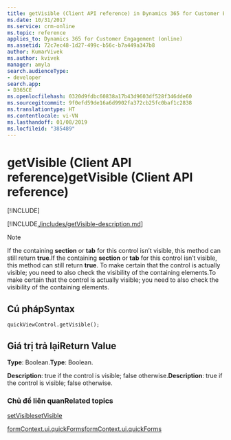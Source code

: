 ```yaml
---
title: getVisible (Client API reference) in Dynamics 365 for Customer Engagement| MicrosoftDocs
ms.date: 10/31/2017
ms.service: crm-online
ms.topic: reference
applies_to: Dynamics 365 for Customer Engagement (online)
ms.assetid: 72c7ec48-1d27-499c-b56c-b7a449a347b8
author: KumarVivek
ms.author: kvivek
manager: amyla
search.audienceType:
- developer
search.app:
- D365CE
ms.openlocfilehash: 0320d9fdbc60838a17b43d9603df528f346dde60
ms.sourcegitcommit: 9f0efd59de16a6d9902fa372cb25fc0baf1c2838
ms.translationtype: HT
ms.contentlocale: vi-VN
ms.lasthandoff: 01/08/2019
ms.locfileid: "385489"
---
```

# <a name="getvisible-client-api-reference"></a><span data-ttu-id="087ab-102">getVisible (Client API reference)</span><span class="sxs-lookup"><span data-stu-id="087ab-102">getVisible (Client API reference)</span></span>

[!INCLUDE[](../../../../includes/cc_applies_to_update_9_0_0.md)]

[!INCLUDE[./includes/getVisible-description.md](./includes/getVisible-description.md)]

>[!NOTE]
><span data-ttu-id="087ab-103">If the containing **section** or **tab** for this control isn’t visible, this method can still return **true**.</span><span class="sxs-lookup"><span data-stu-id="087ab-103">If the containing **section** or **tab** for this control isn’t visible, this method can still return **true**.</span></span> <span data-ttu-id="087ab-104">To make certain that the control is actually visible; you need to also check the visibility of the containing elements.</span><span class="sxs-lookup"><span data-stu-id="087ab-104">To make certain that the control is actually visible; you need to also check the visibility of the containing elements.</span></span>

## <a name="syntax"></a><span data-ttu-id="087ab-105">Cú pháp</span><span class="sxs-lookup"><span data-stu-id="087ab-105">Syntax</span></span>

`quickViewControl.getVisible();`

## <a name="return-value"></a><span data-ttu-id="087ab-106">Giá trị trả lại</span><span class="sxs-lookup"><span data-stu-id="087ab-106">Return Value</span></span>

<span data-ttu-id="087ab-107">**Type**: Boolean.</span><span class="sxs-lookup"><span data-stu-id="087ab-107">**Type**: Boolean.</span></span>

<span data-ttu-id="087ab-108">**Description**: true if the control is visible; false otherwise.</span><span class="sxs-lookup"><span data-stu-id="087ab-108">**Description**: true if the control is visible; false otherwise.</span></span>

### <a name="related-topics"></a><span data-ttu-id="087ab-109">Chủ đề liên quan</span><span class="sxs-lookup"><span data-stu-id="087ab-109">Related topics</span></span>

[<span data-ttu-id="087ab-110">setVisible</span><span class="sxs-lookup"><span data-stu-id="087ab-110">setVisible</span></span>](setVisible.md)

[<span data-ttu-id="087ab-111">formContext.ui.quickForms</span><span class="sxs-lookup"><span data-stu-id="087ab-111">formContext.ui.quickForms</span></span>](../formContext-ui-quickForms.md)



